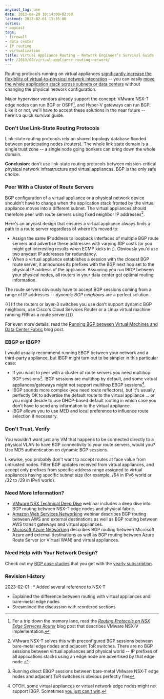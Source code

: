 ```yaml
---
anycast_tag: use
date: 2013-08-29 10:14:00+02:00
lastmod: 2023-02-01 13:35:00
series:
- anycast
tags:
- firewall
- data center
- IP routing
- virtualization
title: Virtual Appliance Routing – Network Engineer’s Survival Guide
url: /2013/08/virtual-appliance-routing-network/
---
```

Routing protocols running on virtual appliances [significantly increase the flexibility of virtual-to-physical network integration](/2013/06/dynamic-routing-with-virtual-appliances/) -- you can easily [move the whole application stack across subnets or data centers](/2013/05/simplify-your-disaster-recovery-with/) without changing the physical network configuration.

Major hypervisor vendors already support the concept: VMware NSX-T edge nodes can run BGP or OSPF[^NSXV], and Hyper-V gateways can run BGP. Like it or not, we'll have to accept these solutions in the near future -- here's a quick survival guide.
<!--more-->

[^NSXV]: For a trip down the memory lane, read the _[Routing Protocols on NSX Edge Services Router](/2013/08/routing-protocols-on-nsx-edge-services/)_ blog post that describes VMware NSX-V implementation.

### Don't Use Link-State Routing Protocols

Link-state routing protocols rely on shared topology database flooded between participating nodes (routers). The whole link state domain is a single trust zone -- a single node going bonkers can bring down the whole domain.

**Conclusion:** don't use link-state routing protocols between mission-critical physical network infrastructure and virtual appliances. BGP is the only safe choice.

### Peer With a Cluster of Route Servers

BGP configuration of a virtual appliance or a physical network device shouldn't have to change when the application stack fronted by the virtual appliance moves into a different subnet. The virtual appliances should therefore peer with route servers using fixed neighbor IP addresses[^MIGT].

[^MIGT]: VMware NSX-T solves this with preconfigured BGP sessions between bare-metal edge nodes and adjacent ToR switches. There are no BGP sessions between virtual appliances and physical world -- IP prefixes of all applications stacks using an edge node are advertised by that edge node.

Here's an anycast design that ensures a virtual appliance always finds a path to a route server regardless of where it's moved to:

-   Assign the same IP address to loopback interfaces of multiple BGP route servers and advertise these addresses with varying IGP costs (or you might get interesting results when ECMP kicks in ;). Obviously you'd use two anycast IP addresses for redundancy.
-   When a virtual appliance establishes a session with the closest BGP route server, it announces its prefixes with the BGP next hop set to the physical IP address of the appliance. Assuming you run IBGP between your physical nodes, all routers in your data center get optimal routing information.

The route servers obviously have to accept BGP sessions coming from a range of IP addresses -- _dynamic BGP neighbors_ are a perfect solution.

{{<note info>}}If the routers or layer-3 switches you use don't support dynamic BGP neighbors, use Cisco's Cloud Services Router  or a Linux virtual machine running FRR as a route server.{{</note>}}

For even more details, read the [Running BGP between Virtual Machines and Data Center Fabric](/2022/02/bgp-on-virtual-machines/) blog post.

### EBGP or IBGP?

I would usually recommend running EBGP between your network and a third-party appliance, but IBGP might turn out to be simpler in this particular case:

-   If you want to peer with a cluster of route servers you need multihop BGP sessions[^BME]. IBGP sessions are multihop by default, and some virtual appliances/gateways might not support multihop EBGP sessions[^IBGPS].
-   IBGP sounds more complex (you need route reflectors), but it's usually perfectly OK to advertise the default route to the virtual appliance ... or you might decide to use DHCP-based default routing in which case you don't have to send any information to the virtual appliance.
-   IBGP allows you to use MED and local preference to influence route selection if necessary.

[^BME]: Running direct EBGP sessions between bare-metal VMware NSX-T edge nodes and adjacent ToR switches is obvious perfectly fine

[^IBGPS]: OTOH, some virtual appliances or virtual network edge nodes might not support IBGP. Sometimes [you just can't win](https://wiki.c2.com/?YouJustCantWin).

### Don't Trust, Verify

You wouldn't want just any VM that happens to be connected directly to a physical VLAN to have BGP connectivity to your route servers, would you? Use MD5 authentication on dynamic BGP sessions.

Likewise, you probably don't want to accept routes at face value from untrusted nodes. Filter BGP updates received from virtual appliances, and accept only prefixes from specific address range assigned to virtual appliances having specific subnet size (for example, /64 in IPv6 world or /32 to /29 in IPv4 world).

### Need More Information?

* [VMware NSX Technical Deep Dive](https://www.ipspace.net/VMware_NSX_Technical_Deep_Dive) webinar includes a deep dive into BGP routing between NSX-T edge nodes and physical fabric.
* [Amazon Web Services Networking](https://www.ipspace.net/Amazon_Web_Services_Networking) webinar describes BGP routing between AWS and external destinations as well as BGP routing between AWS transit gateways and virtual appliances.
* [Microsoft Azure Networking](https://www.ipspace.net/Microsoft_Azure_Networking) describes BGP routing between Microsoft Azure and external destinations as well as BGP routing between Azure Route Server (or Virtual WAN) and virtual appliances.

### Need Help with Your Network Design?

Check out my [BGP case studies](https://www.ipspace.net/ExpertExpress_Case_Studies) that you get with the [yearly subscription](http://www.ipspace.net/Subscription).

### Revision History

2023-02-01
: * Added several reference to NSX-T 
  * Explained the difference between routing with virtual appliances and bare-metal edge nodes
  * Streamlined the discussion with reordered sections
